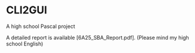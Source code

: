 # CLI2GUI
A high school Pascal project

A detailed report is available [6A25_SBA_Report.pdf]. (Please mind my high school English)
